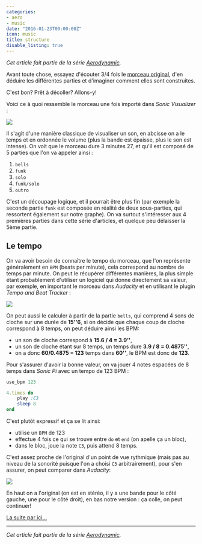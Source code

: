 ```yaml
---
categories:
- aero
- music
date: "2016-01-23T00:00:00Z"
icon: music
title: structure
disable_listing: true
---
```


*Cet article fait partie de la série <a href="/music/2016-01-21-aerodynamic">Aerodynamic</a>.*

Avant toute chose, essayez d'écouter 3/4 fois le [morceau original](https://www.youtube.com/watch?v=L93-7vRfxNs), d'en déduire
les différentes parties et d'imaginer comment elles sont construites.

C'est bon? Prêt à décoller? Allons-y!

Voici ce à quoi ressemble le morceau une fois importé dans *Sonic
Visualizer* :

<img src="/img/aerodynamic/structure.png" data-action="zoom" />

Il s'agit d'une manière classique de visualiser un son, en abcisse on
a le temps et en ordonnée le volume (plus la bande est épaisse, plus
le son est intense). On voit que le morceau dure 3 minutes 27, et
qu'il est composé de 5 parties que l'on va appeler ainsi :

1. `bells`
2. `funk`
3. `solo`
4. `funk/solo`
5. `outro`

C'est un découpage logique, et il pourrait être plus fin (par exemple
la seconde partie `funk` est composée en réalité de deux sous-parties,
qui ressortent également sur notre graphe). On va surtout s'intéresser
aux 4 premières parties dans cette série d'articles, et quelque peu
délaisser la 5ème partie.

## Le tempo

On va avoir besoin de connaître le tempo du morceau, que l'on
représente généralement en `BPM` (beats per minute), cela correspond
au nombre de temps par minute. On peut le récupérer différentes
manières, la plus simple étant probablement d'utiliser un logiciel qui
donne directement sa valeur, par exemple, en important le morceau
dans *Audacity* et en utilisant le plugin *Tempo and Beat Tracker* :

<img src="/img/aerodynamic/bpm.png" data-action="zoom" />

On peut aussi le calculer à partir de la partie `bells`, qui comprend
4 sons de cloche sur une durée de **15''6**, si on décide que chaque
coup de cloche correspond à 8 temps, on peut déduire ainsi les BPM:

- un son de cloche correspond à **15.6 / 4 = 3.9''**,
- un son de cloche étant sur 8 temps, un temps dure **3.9 / 8 = 0.4875''**,
- on a donc **60/0.4875 = 123** temps dans **60''**, le BPM est donc de **123**.

Pour s'assurer d'avoir la bonne valeur, on va jouer 4 notes espacées de 8
temps dans *Sonic Pi* avec un tempo de 123 BPM :

```ruby
use_bpm 123

4.times do
    play :C3
    sleep 8
end
```

C'est plutôt expressif et ça se lit ainsi:

* utilise un `BPM` de 123
* effectue 4 fois ce qui se trouve entre `do` et `end` (on apelle ça un bloc),
* dans le bloc, joue la note `C3`, puis attend 8 temps.

C'est assez proche de l'original d'un point de vue rythmique (mais pas
au niveau de la sonorité puisque l'on a choisi `C3` arbitrairement),
pour s'en assurer, on peut comparer dans *Audacity*:

<img src="/img/aerodynamic/bpm-match.png" data-action="zoom" />

En haut on a l'original (on est en stéréo, il y a une bande pour le
côté gauche, une pour le côté droit), en bas notre version : ça colle,
on peut continuer!

<a href="/music/2016-01-24-aerodynamic-quelque-chose-qui-cloche">La suite par ici...</a>

<hr />

*Cet article fait partie de la série <a href="/music/2016-01-21-aerodynamic">Aerodynamic</a>.*
